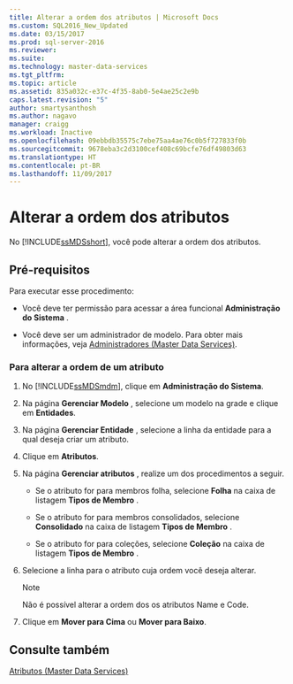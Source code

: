 ```yaml
---
title: Alterar a ordem dos atributos | Microsoft Docs
ms.custom: SQL2016_New_Updated
ms.date: 03/15/2017
ms.prod: sql-server-2016
ms.reviewer: 
ms.suite: 
ms.technology: master-data-services
ms.tgt_pltfrm: 
ms.topic: article
ms.assetid: 835a032c-e37c-4f35-8ab0-5e4ae25c2e9b
caps.latest.revision: "5"
author: smartysanthosh
ms.author: nagavo
manager: craigg
ms.workload: Inactive
ms.openlocfilehash: 09ebbdb35575c7ebe75aa4ae76c0b5f727833f0b
ms.sourcegitcommit: 9678eba3c2d3100cef408c69bcfe76df49803d63
ms.translationtype: HT
ms.contentlocale: pt-BR
ms.lasthandoff: 11/09/2017
---
```

# <a name="change-the-order-of-attributes"></a>Alterar a ordem dos atributos
  No [!INCLUDE[ssMDSshort](../includes/ssmdsshort-md.md)], você pode alterar a ordem dos atributos.  
  
## <a name="prerequisites"></a>Pré-requisitos  
 Para executar esse procedimento:  
  
-   Você deve ter permissão para acessar a área funcional **Administração do Sistema** .  
  
-   Você deve ser um administrador de modelo. Para obter mais informações, veja [Administradores &#40;Master Data Services&#41;](../master-data-services/administrators-master-data-services.md).  
  
### <a name="to-change-the-order-of-an-attribute"></a>Para alterar a ordem de um atributo  
  
1.  No [!INCLUDE[ssMDSmdm](../includes/ssmdsmdm-md.md)], clique em **Administração do Sistema**.  
  
2.  Na página **Gerenciar Modelo** , selecione um modelo na grade e clique em **Entidades**.  
  
3.  Na página **Gerenciar Entidade** , selecione a linha da entidade para a qual deseja criar um atributo.  
  
4.  Clique em **Atributos**.  
  
5.  Na página **Gerenciar atributos** , realize um dos procedimentos a seguir.  
  
    -   Se o atributo for para membros folha, selecione **Folha** na caixa de listagem **Tipos de Membro** .  
  
    -   Se o atributo for para membros consolidados, selecione **Consolidado** na caixa de listagem **Tipos de Membro** .  
  
    -   Se o atributo for para coleções, selecione **Coleção** na caixa de listagem **Tipos de Membro** .  
  
6.  Selecione a linha para o atributo cuja ordem você deseja alterar.  
  
    > [!NOTE]  
    >  Não é possível alterar a ordem dos os atributos Name e Code.  
  
7.  Clique em **Mover para Cima** ou **Mover para Baixo**.  
  
## <a name="see-also"></a>Consulte também  
 [Atributos &#40;Master Data Services&#41;](../master-data-services/attributes-master-data-services.md)  
  
  
